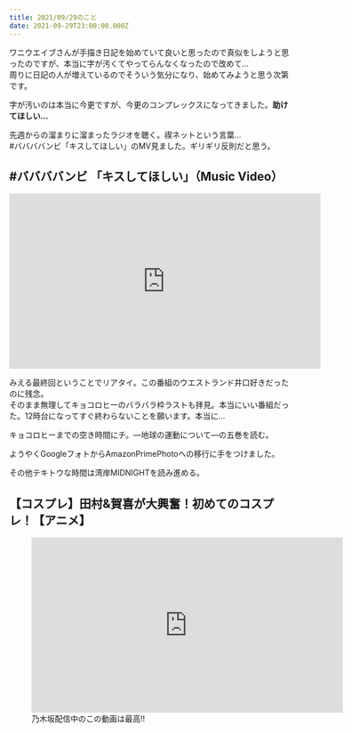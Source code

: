 ```yaml
---
title: 2021/09/29のこと
date: 2021-09-29T23:00:00.000Z
---
```


ワニウエイブさんが手描き日記を始めていて良いと思ったので真似をしようと思ったのですが、本当に字が汚くてやってらんなくなったので改めて…  
周りに日記の人が増えているのでそういう気分になり、始めてみようと思う次第です。

字が汚いのは本当に今更ですが、今更のコンプレックスになってきました。**助けてほしい…**

先週からの溜まりに溜まったラジオを聴く。禊ネットという言葉…  
#ババババンビ「キスしてほしい」のMV見ました。ギリギリ反則だと思う。


## #ババババンビ 「キスしてほしい」（Music Video）

<div className="youtube"><iframe width="560" height="315" src="https://www.youtube.com/embed/tMvRX1ezL8U" title="YouTube video player" frameborder="0" allow="accelerometer; autoplay; clipboard-write; encrypted-media; gyroscope; picture-in-picture" allowfullscreen></iframe></div>

みえる最終回ということでリアタイ。この番組のウエストランド井口好きだったのに残念。  
そのまま無理してキョコロヒーのバラバラ枠ラストも拝見。本当にいい番組だった。12時台になってすぐ終わらないことを願います。本当に…

キョコロヒーまでの空き時間にチ。―地球の運動について―の五巻を読む。

ようやくGoogleフォトからAmazonPrimePhotoへの移行に手をつけました。

その他テキトウな時間は湾岸MIDNIGHTを読み進める。


## 【コスプレ】田村&賀喜が大興奮！初めてのコスプレ！【アニメ】

<figure>
  <div className="youtube"><iframe width="560" height="315" src="https://www.youtube.com/embed/0A6WPgoSZjY" title="YouTube video player" frameborder="0" allow="accelerometer; autoplay; clipboard-write; encrypted-media; gyroscope; picture-in-picture" allowfullscreen></iframe></div>
  <figcaption>
    乃木坂配信中のこの動画は最高!!
  </figcaption>
</figure>
